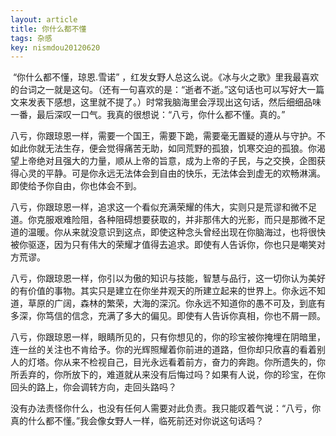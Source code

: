 ```yaml
---
layout: article
title: 你什么都不懂
tags: 杂感
key: nismdou20120620
---
```


​     “你什么都不懂，琼恩.雪诺” ，红发女野人总这么说。《冰与火之歌》里我最喜欢的台词之一就是这句。（还有一句喜欢的是：“逝者不逝。”这句话也可以写好大一篇文来发表下感想，这里就不提了。）时常我脑海里会浮现出这句话，然后细细品味一番，最后深叹一口气。我真的很想说：“八亏，你什么都不懂。真的。”<!--more-->

​    八亏，你跟琼恩一样，需要一个国王，需要下跪，需要毫无置疑的遵从与守护。不如此你就无法生存，便会觉得痛苦无助，如同荒野的孤狼，饥寒交迫的孤狼。你渴望上帝绝对且强大的力量，顺从上帝的旨意，成为上帝的子民，与之交换，企图获得心灵的平静。可是你永远无法体会到自由的快乐，无法体会到虚无的欢畅淋漓。即使给予你自由，你也体会不到。

​    八亏，你跟琼恩一样，追求这一个看似充满荣耀的伟大，实则只是荒谬和微不足道。你克服艰难险阻，各种阻碍想要获取的，并非那伟大的光影，而只是那微不足道的温暖。你从来就没意识到这点，即使这种念头曾经出现在你脑海过，也将很快被你驱逐，因为只有伟大的荣耀才值得去追求。即使有人告诉你，你也只是嘲笑对方荒谬。

​    八亏，你跟琼恩一样，你引以为傲的知识与技能，智慧与品行，这一切你认为美好的有价值的事物。其实只是建立在你坐井观天的所建立起来的世界上。你永远不知道，草原的广阔，森林的繁荣，大海的深沉。你永远不知道你的愚不可及，到底有多深，你笃信的信念，充满了多大的偏见。即使有人告诉你真相，你也不屑一顾。

​    八亏，你跟琼恩一样，眼睛所见的，只有你想见的，你的珍宝被你掩埋在阴暗里，连一丝的关注也不肯给予。你的光辉照耀着你前进的道路，但你却只欣喜的看着别人的灯塔。你从来不检视自己，目光永远看着前方，奋力的奔跑。你所遗失的，你所丢弃的，你所放下的，难道就从来没有后悔过吗？如果有人说，你的珍宝，在你回头的路上，你会调转方向，走回头路吗？

​    没有办法责怪你什么，也没有任何人需要对此负责。我只能叹着气说：“八亏，你真的什么都不懂。”我会像女野人一样，临死前还对你说这句话吗？